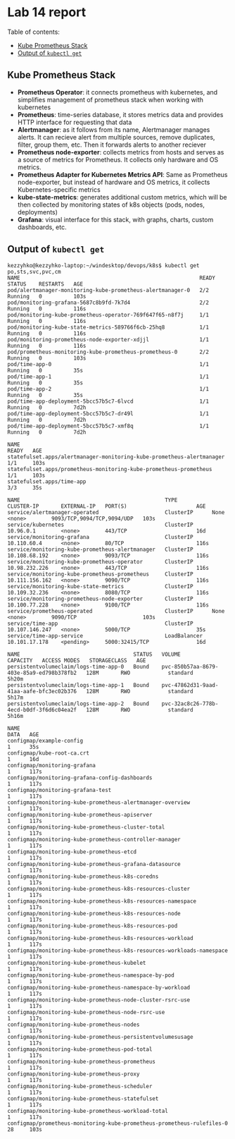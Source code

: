 # Lab 14 report


Table of contents:  
* [Kube Prometheus Stack](#kube-prometheus-stack)  
* [Output of `kubectl get`](#output-of-kubectl-get)  


## Kube Prometheus Stack
* **Prometheus Operator**: it connects prometheus with kubernetes, and simplifies management of prometheus stack when working with kubernetes
* **Prometheus**: time-series database, it stores metrics data and provides HTTP interface for requesting that data
* **Alertmanager**: as it follows from its name, Alertmanager manages alerts. It can recieve alert from multiple sources, remove duplicates, filter, group them, etc. Then it forwards alerts to another reciever
* **Prometheus node-exporter**: collects metrics from hosts and serves as a source of metrics for Prometheus. It collects only hardware and OS metrics.
* **Prometheus Adapter for Kubernetes Metrics API**: Same as Prometheus node-exporter, but instead of hardware and OS metrics, it collects Kubernetes-specific metrics
* **kube-state-metrics**: generates additional custom metrics, which will be then collected by monitoring states of k8s objects (pods, nodes, deployments)
* **Grafana**: visual interface for this stack, with graphs, charts, custom dashboards, etc.

## Output of `kubectl get`
```
kezzyhko@kezzyhko-laptop:~/windesktop/devops/k8s$ kubectl get po,sts,svc,pvc,cm
NAME                                                         READY   STATUS    RESTARTS   AGE
pod/alertmanager-monitoring-kube-prometheus-alertmanager-0   2/2     Running   0          103s
pod/monitoring-grafana-5687c8b9fd-7k7d4                      2/2     Running   0          116s
pod/monitoring-kube-prometheus-operator-769f647f65-n8f7j     1/1     Running   0          116s
pod/monitoring-kube-state-metrics-589766f6cb-25hq8           1/1     Running   0          116s
pod/monitoring-prometheus-node-exporter-xdjjl                1/1     Running   0          116s
pod/prometheus-monitoring-kube-prometheus-prometheus-0       2/2     Running   0          103s
pod/time-app-0                                               1/1     Running   0          35s
pod/time-app-1                                               1/1     Running   0          35s
pod/time-app-2                                               1/1     Running   0          35s
pod/time-app-deployment-5bcc57b5c7-6lvcd                     1/1     Running   0          7d2h
pod/time-app-deployment-5bcc57b5c7-dr49l                     1/1     Running   0          7d2h
pod/time-app-deployment-5bcc57b5c7-xmf8q                     1/1     Running   0          7d2h

NAME                                                                    READY   AGE
statefulset.apps/alertmanager-monitoring-kube-prometheus-alertmanager   1/1     103s
statefulset.apps/prometheus-monitoring-kube-prometheus-prometheus       1/1     103s
statefulset.apps/time-app                                               3/3     35s

NAME                                              TYPE           CLUSTER-IP       EXTERNAL-IP   PORT(S)                      AGE
service/alertmanager-operated                     ClusterIP      None             <none>        9093/TCP,9094/TCP,9094/UDP   103s
service/kubernetes                                ClusterIP      10.96.0.1        <none>        443/TCP                      16d
service/monitoring-grafana                        ClusterIP      10.110.60.4      <none>        80/TCP                       116s
service/monitoring-kube-prometheus-alertmanager   ClusterIP      10.108.68.192    <none>        9093/TCP                     116s
service/monitoring-kube-prometheus-operator       ClusterIP      10.98.232.226    <none>        443/TCP                      116s
service/monitoring-kube-prometheus-prometheus     ClusterIP      10.111.156.162   <none>        9090/TCP                     116s
service/monitoring-kube-state-metrics             ClusterIP      10.109.32.236    <none>        8080/TCP                     116s
service/monitoring-prometheus-node-exporter       ClusterIP      10.100.77.228    <none>        9100/TCP                     116s
service/prometheus-operated                       ClusterIP      None             <none>        9090/TCP                     103s
service/time-app                                  ClusterIP      10.107.146.247   <none>        5000/TCP                     35s
service/time-app-service                          LoadBalancer   10.101.17.178    <pending>     5000:32415/TCP               16d

NAME                                    STATUS   VOLUME                                     CAPACITY   ACCESS MODES   STORAGECLASS   AGE
persistentvolumeclaim/logs-time-app-0   Bound    pvc-850b57aa-8679-403e-85a9-ed798b378fb2   128M       RWO            standard       5h20m
persistentvolumeclaim/logs-time-app-1   Bound    pvc-47862d31-9aad-41aa-aafe-bfc3ec02b376   128M       RWO            standard       5h17m
persistentvolumeclaim/logs-time-app-2   Bound    pvc-32ac8c26-778b-4ecd-b0df-3f6d6c04ea2f   128M       RWO            standard       5h16m

NAME                                                                     DATA   AGE
configmap/example-config                                                 1      35s
configmap/kube-root-ca.crt                                               1      16d
configmap/monitoring-grafana                                             1      117s
configmap/monitoring-grafana-config-dashboards                           1      117s
configmap/monitoring-grafana-test                                        1      117s
configmap/monitoring-kube-prometheus-alertmanager-overview               1      117s
configmap/monitoring-kube-prometheus-apiserver                           1      117s
configmap/monitoring-kube-prometheus-cluster-total                       1      117s
configmap/monitoring-kube-prometheus-controller-manager                  1      117s
configmap/monitoring-kube-prometheus-etcd                                1      117s
configmap/monitoring-kube-prometheus-grafana-datasource                  1      117s
configmap/monitoring-kube-prometheus-k8s-coredns                         1      117s
configmap/monitoring-kube-prometheus-k8s-resources-cluster               1      117s
configmap/monitoring-kube-prometheus-k8s-resources-namespace             1      117s
configmap/monitoring-kube-prometheus-k8s-resources-node                  1      117s
configmap/monitoring-kube-prometheus-k8s-resources-pod                   1      117s
configmap/monitoring-kube-prometheus-k8s-resources-workload              1      117s
configmap/monitoring-kube-prometheus-k8s-resources-workloads-namespace   1      117s
configmap/monitoring-kube-prometheus-kubelet                             1      117s
configmap/monitoring-kube-prometheus-namespace-by-pod                    1      117s
configmap/monitoring-kube-prometheus-namespace-by-workload               1      117s
configmap/monitoring-kube-prometheus-node-cluster-rsrc-use               1      117s
configmap/monitoring-kube-prometheus-node-rsrc-use                       1      117s
configmap/monitoring-kube-prometheus-nodes                               1      117s
configmap/monitoring-kube-prometheus-persistentvolumesusage              1      117s
configmap/monitoring-kube-prometheus-pod-total                           1      117s
configmap/monitoring-kube-prometheus-prometheus                          1      117s
configmap/monitoring-kube-prometheus-proxy                               1      117s
configmap/monitoring-kube-prometheus-scheduler                           1      117s
configmap/monitoring-kube-prometheus-statefulset                         1      117s
configmap/monitoring-kube-prometheus-workload-total                      1      117s
configmap/prometheus-monitoring-kube-prometheus-prometheus-rulefiles-0   28     103s
```
